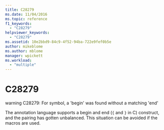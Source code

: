```yaml
---
title: C28279
ms.date: 11/04/2016
ms.topic: reference
f1_keywords:
  - "C28279"
helpviewer_keywords:
  - "C28279"
ms.assetid: 10e2bbd9-84c9-4f52-94ba-722e9fef0b5e
author: mikeblome
ms.author: mblome
manager: wpickett
ms.workload:
  - "multiple"
---
```

# C28279
warning C28279: For symbol, a 'begin' was found without a matching 'end'

 The annotation language supports a begin and end (`{` and `}` in C) construct, and the pairing has gotten unbalanced. This situation can be avoided if the macros are used.